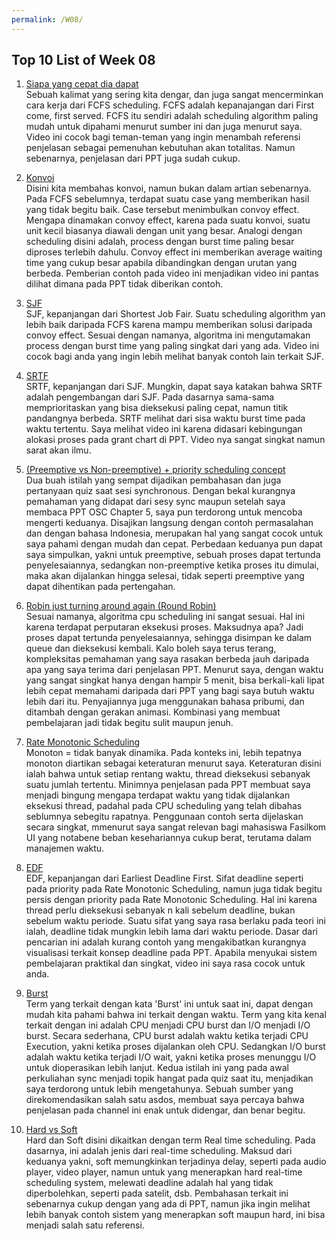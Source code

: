 ```yaml
---
permalink: /W08/
---
```


## Top 10 List of Week 08

1. [Siapa yang cepat dia dapat](https://www.youtube.com/watch?v=VSMAjMfJ6KQ)<br/>
Sebuah kalimat yang sering kita dengar, dan juga sangat mencerminkan cara kerja dari FCFS scheduling. FCFS adalah kepanajangan dari First come, first served. FCFS itu sendiri adalah scheduling algorithm paling mudah untuk dipahami menurut sumber ini dan juga menurut saya. Video ini cocok bagi teman-teman yang ingin menambah referensi penjelasan sebagai pemenuhan kebutuhan akan totalitas. Namun sebenarnya, penjelasan dari PPT juga sudah cukup. 

2. [Konvoi](https://www.youtube.com/watch?v=7DztaVfcfFI)<br/>
Disini kita membahas konvoi, namun bukan dalam artian sebenarnya. Pada FCFS sebelumnya, terdapat suatu case yang memberikan hasil yang tidak begitu baik. Case tersebut menimbulkan convoy effect. Mengapa dinamakan convoy effect, karena pada suatu konvoi, suatu unit kecil biasanya diawali dengan unit yang besar. Analogi dengan scheduling disini adalah, process dengan burst time paling besar diproses terlebih dahulu. Convoy effect ini memberikan average waiting time yang cukup besar apabila dibandingkan dengan urutan yang berbeda. Pemberian contoh pada video ini menjadikan video ini pantas dilihat dimana pada PPT tidak diberikan contoh.

3. [SJF](https://www.youtube.com/watch?v=UX8Vc45GccI)<br/>
SJF, kepanjangan dari Shortest Job Fair. Suatu scheduling algorithm yan lebih baik daripada FCFS karena mampu memberikan solusi daripada convoy effect. Sesuai dengan namanya, algoritma ini mengutamakan process dengan burst time yang paling singkat dari yang ada. Video ini cocok bagi anda yang ingin lebih melihat banyak contoh lain terkait SJF.

4. [SRTF](https://www.youtube.com/watch?v=wx0uNkMI7Lk)<br/>
SRTF, kepanjangan dari SJF. Mungkin, dapat saya katakan bahwa SRTF adalah pengembangan dari SJF. Pada dasarnya sama-sama memprioritaskan yang bisa dieksekusi paling cepat, namun titik pandangnya berbeda. SRTF melihat dari sisa waktu burst time pada waktu tertentu. Saya melihat video ini karena didasari kebingungan alokasi proses pada grant chart di PPT. Video nya sangat singkat namun sarat akan ilmu.

5. [(Preemptive vs Non-preemptive) + priority scheduling concept](https://www.youtube.com/watch?v=GwXQ_eeEjVE)<br/>
Dua buah istilah yang sempat dijadikan pembahasan dan juga pertanyaan quiz saat sesi synchronous. Dengan bekal kurangnya pemahaman yang didapat dari sesy sync maupun setelah saya membaca PPT OSC Chapter 5, saya pun terdorong untuk mencoba mengerti keduanya. Disajikan langsung dengan contoh permasalahan dan dengan bahasa Indonesia, merupakan hal yang sangat cocok untuk saya pahami dengan mudah dan cepat. Perbedaan keduanya pun dapat saya simpulkan, yakni untuk preemptive, sebuah proses dapat tertunda penyelesaiannya, sedangkan non-preemptive ketika proses itu dimulai, maka akan dijalankan hingga selesai, tidak seperti preemptive yang dapat dihentikan pada pertengahan.

6. [Robin just turning around again (Round Robin)](https://www.youtube.com/watch?v=tcZ--OPH0F8)<br/>
Sesuai namanya, algoritma cpu scheduling ini sangat sesuai. Hal ini karena terdapat perputaran eksekusi proses. Maksudnya apa? Jadi proses dapat tertunda penyelesaiannya, sehingga disimpan ke dalam queue dan dieksekusi kembali. Kalo boleh saya terus terang, kompleksitas pemahaman yang saya rasakan berbeda jauh daripada apa yang saya terima dari penjelasan PPT. Menurut saya, dengan waktu yang sangat singkat hanya dengan hampir 5 menit, bisa berkali-kali lipat lebih cepat memahami daripada dari PPT yang bagi saya butuh waktu lebih dari itu. Penyajiannya juga menggunakan bahasa pribumi, dan ditambah dengan gerakan animasi. Kombinasi yang membuat pembelajaran jadi tidak begitu sulit maupun jenuh.

7. [Rate Monotonic Scheduling](https://www.youtube.com/watch?v=xgW8VhEOpFg)<br/> 
Monoton = tidak banyak dinamika. Pada konteks ini, lebih tepatnya monoton diartikan sebagai keteraturan menurut saya. Keteraturan disini ialah bahwa untuk setiap rentang waktu, thread dieksekusi sebanyak suatu jumlah tertentu. Minimnya penjelasan pada PPT membuat saya menjadi bingung mengapa terdapat waktu yang tidak dijalankan eksekusi thread, padahal pada CPU scheduling yang telah dibahas seblumnya sebegitu rapatnya. Penggunaan contoh serta dijelaskan secara singkat, mmenurut saya sangat relevan bagi mahasiswa Fasilkom UI yang notabene beban kesehariannya cukup berat, terutama dalam manajemen waktu. 

8. [EDF](https://www.youtube.com/watch?v=E6KGDpY_XoI)<br/>
EDF, kepanjangan dari Earliest Deadline First. Sifat deadline seperti pada priority pada Rate Monotonic Scheduling, namun juga tidak begitu persis dengan priority pada Rate Monotonic Scheduling. Hal ini karena thread perlu dieksekusi sebanyak n kali sebelum deadline, bukan sebelum waktu periode. Suatu sifat yang saya rasa berlaku pada teori ini ialah, deadline tidak mungkin lebih lama dari waktu periode. Dasar dari pencarian ini adalah kurang contoh yang mengakibatkan kurangnya visualisasi terkait konsep deadline pada PPT. Apabila menyukai sistem pembelajaran praktikal dan singkat, video ini saya rasa cocok untuk anda.

9. [Burst](https://www.youtube.com/watch?v=pVzb3TUcDLo)<br/>
Term yang terkait dengan kata 'Burst' ini untuk saat ini, dapat dengan mudah kita pahami bahwa ini terkait dengan waktu. Term yang kita kenal terkait dengan ini adalah CPU menjadi CPU burst dan I/O menjadi I/O burst. Secara sederhana, CPU burst adalah waktu ketika terjadi CPU Execution, yakni ketika proses dijalankan oleh CPU. Sedangkan I/O burst adalah waktu ketika terjadi I/O wait, yakni ketika proses menunggu I/O untuk dioperasikan lebih lanjut. Kedua istilah ini yang pada awal perkuliahan sync menjadi topik hangat pada quiz saat itu, menjadikan saya terdorong untuk lebih mengetahunya. Sebuah sumber yang direkomendasikan salah satu asdos, membuat saya percaya bahwa penjelasan pada channel ini enak untuk didengar, dan benar begitu.

10. [Hard vs Soft](https://www.youtube.com/watch?v=8erNeVqyX3A)<br/>
Hard dan Soft disini dikaitkan dengan term Real time scheduling. Pada dasarnya, ini adalah jenis dari real-time scheduling. Maksud dari keduanya yakni, soft memungkinkan terjadinya delay, seperti pada audio player, video player, namun untuk yang menerapkan hard real-time scheduling system, melewati deadline adalah hal yang tidak diperbolehkan, seperti pada satelit, dsb. Pembahasan terkait ini sebenarnya cukup dengan yang ada di PPT, namun jika ingin melihat lebih banyak contoh sistem yang menerapkan soft maupun hard, ini bisa menjadi salah satu referensi.
